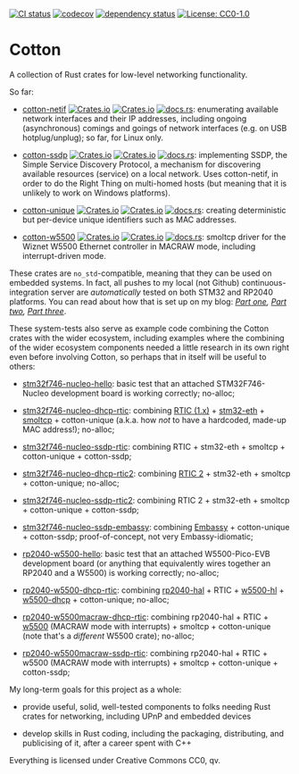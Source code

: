 [![CI status](https://github.com/pdh11/cotton/actions/workflows/ci.yml/badge.svg)](https://github.com/pdh11/cotton/actions)
[![codecov](https://codecov.io/gh/pdh11/cotton/branch/main/graph/badge.svg?token=SMSZEPGRHA)](https://codecov.io/gh/pdh11/cotton)
[![dependency status](https://deps.rs/repo/github/pdh11/cotton/status.svg)](https://deps.rs/repo/github/pdh11/cotton)
[![License: CC0-1.0](https://img.shields.io/badge/License-CC0_1.0-lightgrey.svg)](http://creativecommons.org/publicdomain/zero/1.0/)

# Cotton

A collection of Rust crates for low-level networking functionality.

So far:

 - [cotton-netif](https://crates.io/crates/cotton-netif)
   [![Crates.io](https://img.shields.io/crates/v/cotton-netif)](https://crates.io/crates/cotton-netif)
   [![Crates.io](https://img.shields.io/crates/d/cotton-netif)](https://crates.io/crates/cotton-netif)
   [![docs.rs](https://img.shields.io/docsrs/cotton-netif)](https://docs.rs/cotton-netif/latest/cotton_netif/): enumerating
   available network interfaces and their IP addresses, including
   ongoing (asynchronous) comings and goings of network interfaces
   (e.g. on USB hotplug/unplug); so far, for Linux only.

 - [cotton-ssdp](https://crates.io/crates/cotton-ssdp)
   [![Crates.io](https://img.shields.io/crates/v/cotton-ssdp)](https://crates.io/crates/cotton-ssdp)
   [![Crates.io](https://img.shields.io/crates/d/cotton-ssdp)](https://crates.io/crates/cotton-ssdp)
   [![docs.rs](https://img.shields.io/docsrs/cotton-ssdp)](https://docs.rs/cotton-ssdp/latest/cotton_ssdp/): implementing
   SSDP, the Simple Service Discovery Protocol, a mechanism for
   discovering available resources (service) on a local network. Uses
   cotton-netif, in order to do the Right Thing on multi-homed hosts
   (but meaning that it is unlikely to work on Windows platforms).

 - [cotton-unique](https://crates.io/crates/cotton-unique)
   [![Crates.io](https://img.shields.io/crates/v/cotton-unique)](https://crates.io/crates/cotton-unique)
   [![Crates.io](https://img.shields.io/crates/d/cotton-unique)](https://crates.io/crates/cotton-unique)
   [![docs.rs](https://img.shields.io/docsrs/cotton-unique)](https://docs.rs/cotton-unique/latest/cotton_unique/): creating deterministic but per-device unique
   identifiers such as MAC addresses.

 - [cotton-w5500](https://crates.io/crates/cotton-w5500)
   [![Crates.io](https://img.shields.io/crates/v/cotton-w5500)](https://crates.io/crates/cotton-w5500)
   [![Crates.io](https://img.shields.io/crates/d/cotton-w5500)](https://crates.io/crates/cotton-w5500)
   [![docs.rs](https://img.shields.io/docsrs/cotton-w5500)](https://docs.rs/cotton-w5500/latest/cotton_w5500/): smoltcp driver for the Wiznet W5500 Ethernet
   controller in MACRAW mode, including interrupt-driven mode.

These crates are `no_std`-compatible, meaning that they can be used on
embedded systems. In fact, all pushes to my local (not Github)
continuous-integration server are *automatically* tested on both STM32
and RP2040 platforms. You can read about how that is set up on my
blog: *[Part
one](https://pdh11.blogspot.com/2024/02/system-testing-embedded-code-in-rust.html),
[Part two](https://pdh11.blogspot.com/2024/03/system-tests-2.html),
[Part three](https://pdh11.blogspot.com/2024/04/blog-post.html)*.

These system-tests also serve as example code combining the Cotton
crates with the wider ecosystem, including examples where the
combining of the wider ecosystem components needed a little research
in its own right even before involving Cotton, so perhaps that in
itself will be useful to others:

  - [stm32f746-nucleo-hello](https://github.com/pdh11/cotton/blob/main/cross/stm32f746-nucleo/src/bin/stm32f746-nucleo-hello.rs):
    basic test that an attached STM32F746-Nucleo development board is
    working correctly; no-alloc;

  - [stm32f746-nucleo-dhcp-rtic](https://github.com/pdh11/cotton/blob/main/cross/stm32f746-nucleo/src/bin/stm32f746-nucleo-dhcp-rtic.rs):
    combining [RTIC (1.x)](https://rtic.rs/1/book/en/) +
    [stm32-eth](https://crates.io/crates/stm32-eth/) +
    [smoltcp](https://crates.io/crates/smoltcp) +
    cotton-unique (a.k.a. how *not* to have a hardcoded,
    made-up MAC address!); no-alloc;

  - [stm32f746-nucleo-ssdp-rtic](https://github.com/pdh11/cotton/blob/main/cross/stm32f746-nucleo/src/bin/stm32f746-nucleo-dhcp-rtic.rs):
    combining RTIC + stm32-eth + smoltcp + cotton-unique + cotton-ssdp;

  - [stm32f746-nucleo-dhcp-rtic2](https://github.com/pdh11/cotton/blob/main/cross/stm32f746-nucleo-rtic2/src/bin/stm32f746-dhcp-rtic2.rs):
    combining [RTIC 2](https://rtic.rs/2/book/en/) +
    stm32-eth +
    smoltcp +
    cotton-unique; no-alloc;

  - [stm32f746-nucleo-ssdp-rtic2](https://github.com/pdh11/cotton/blob/main/cross/stm32f746-nucleo-rtic2/src/bin/stm32f746-ssdp-rtic2.rs):
    combining RTIC 2 +
    stm32-eth +
    smoltcp +
    cotton-unique +
    cotton-ssdp;

  - [stm32f746-nucleo-ssdp-embassy](https://github.com/pdh11/cotton/blob/main/cross/stm32f746-nucleo-rtic2/src/bin/stm32f746-ssdp-embassy.rs):
    combining [Embassy](https://embassy.dev) +
    cotton-unique +
    cotton-ssdp; proof-of-concept, not very Embassy-idiomatic;

  - [rp2040-w5500-hello](https://github.com/pdh11/cotton/blob/main/cross/rp2040-w5500/src/bin/hello.rs):
    basic test that an attached W5500-Pico-EVB development board (or
    anything that equivalently wires together an RP2040 and a W5500)
    is working correctly; no-alloc;

  - [rp2040-w5500-dhcp-rtic](https://github.com/pdh11/cotton/blob/main/cross/rp2040-w5500/src/bin/rp2040-w5500-dhcp-rtic.rs):
    combining 
    [rp2040-hal](https://crates.io/crates/rp2040-hal) + RTIC +
    [w5500-hl](https://crates.io/crates/w5500-hl) +
    [w5500-dhcp](https://crates.io/crates/w5500-dhcp) + cotton-unique; no-alloc;

  - [rp2040-w5500macraw-dhcp-rtic](https://github.com/pdh11/cotton/blob/main/cross/rp2040-w5500/src/bin/rp2040-w5500macraw-dhcp-rtic.rs):
    combining rp2040-hal + RTIC +
    [w5500](https://crates.io/crates/w5500) (MACRAW mode with
    interrupts) + smoltcp + cotton-unique (note that's a *different* W5500
    crate); no-alloc;

  - [rp2040-w5500macraw-ssdp-rtic](https://github.com/pdh11/cotton/blob/main/cross/rp2040-w5500/src/bin/rp2040-w5500macraw-ssdp-rtic.rs):
    combining rp2040-hal + RTIC + w5500 (MACRAW mode with
    interrupts) + smoltcp + cotton-unique + cotton-ssdp;

My long-term goals for this project as a whole:

 - provide useful, solid, well-tested components to folks needing Rust
   crates for networking, including UPnP and embedded devices

 - develop skills in Rust coding, including the packaging,
   distributing, and publicising of it, after a career spent with C++

Everything is licensed under Creative Commons CC0, qv.
